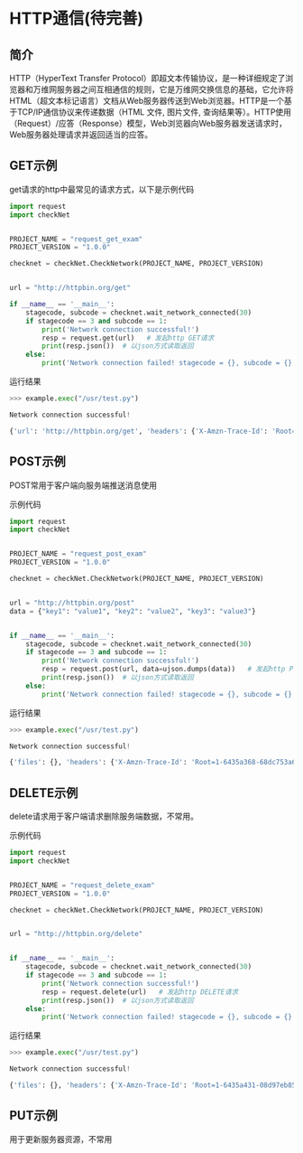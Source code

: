 # HTTP通信(待完善)

## 简介

HTTP（HyperText Transfer Protocol）即超文本传输协议，是一种详细规定了浏览器和万维网服务器之间互相通信的规则，它是万维网交换信息的基础，它允许将HTML（超文本标记语言）文档从Web服务器传送到Web浏览器。HTTP是一个基于TCP/IP通信协议来传递数据（HTML 文件, 图片文件, 查询结果等）。HTTP使用（Request）/应答（Response）模型，Web浏览器向Web服务器发送请求时，Web服务器处理请求并返回适当的应答。

## GET示例

get请求的http中最常见的请求方式，以下是示例代码

```py
import request
import checkNet


PROJECT_NAME = "request_get_exam"
PROJECT_VERSION = "1.0.0"

checknet = checkNet.CheckNetwork(PROJECT_NAME, PROJECT_VERSION)


url = "http://httpbin.org/get"

if __name__ == '__main__':
    stagecode, subcode = checknet.wait_network_connected(30)
    if stagecode == 3 and subcode == 1:
        print('Network connection successful!')
        resp = request.get(url)   # 发起http GET请求
        print(resp.json())  # 以json方式读取返回
    else:
        print('Network connection failed! stagecode = {}, subcode = {}'.format(stagecode, subcode))
```

运行结果

```py
>>> example.exec("/usr/test.py")

Network connection successful!

{'url': 'http://httpbin.org/get', 'headers': {'X-Amzn-Trace-Id': 'Root=1-6435a2ad-2d76fb8e753acad616d99a05', 'Host': 'httpbin.org'}, 'args': {}, 'origin': '39.144.15.119'}
```

## POST示例

POST常用于客户端向服务端推送消息使用

示例代码

```py
import request
import checkNet


PROJECT_NAME = "request_post_exam"
PROJECT_VERSION = "1.0.0"

checknet = checkNet.CheckNetwork(PROJECT_NAME, PROJECT_VERSION)


url = "http://httpbin.org/post"
data = {"key1": "value1", "key2": "value2", "key3": "value3"}


if __name__ == '__main__':
    stagecode, subcode = checknet.wait_network_connected(30)
    if stagecode == 3 and subcode == 1:
        print('Network connection successful!')
        resp = request.post(url, data=ujson.dumps(data))   # 发起http POST请求
        print(resp.json())  # 以json方式读取返回
    else:
        print('Network connection failed! stagecode = {}, subcode = {}'.format(stagecode, subcode))
```

运行结果

```py
>>> example.exec("/usr/test.py")

Network connection successful!

{'files': {}, 'headers': {'X-Amzn-Trace-Id': 'Root=1-6435a368-68dc753a6d709e625c35741f', 'Host': 'httpbin.org', 'Content-Length': '54'}, 'args': {}, 'form': {}, 'origin': '39.144.15.119', 'json': {'key2': 'value2', 'key3': 'value3', 'key1': 'value1'}, 'data': '{"key3": "value3", "key1": "value1", "key2": "value2"}', 'url': 'http://httpbin.org/post'}
```

## DELETE示例

delete请求用于客户端请求删除服务端数据，不常用。

示例代码

```py
import request
import checkNet


PROJECT_NAME = "request_delete_exam"
PROJECT_VERSION = "1.0.0"

checknet = checkNet.CheckNetwork(PROJECT_NAME, PROJECT_VERSION)


url = "http://httpbin.org/delete"


if __name__ == '__main__':
    stagecode, subcode = checknet.wait_network_connected(30)
    if stagecode == 3 and subcode == 1:
        print('Network connection successful!')
        resp = request.delete(url)   # 发起http DELETE请求
        print(resp.json())  # 以json方式读取返回
    else:
        print('Network connection failed! stagecode = {}, subcode = {}'.format(stagecode, subcode))
```

运行结果

```py
>>> example.exec("/usr/test.py")

Network connection successful!

{'files': {}, 'headers': {'X-Amzn-Trace-Id': 'Root=1-6435a431-08d97eb8539a76e068ea8bd9', 'Host': 'httpbin.org'}, 'args': {}, 'form': {}, 'origin': '39.144.15.119', 'json': None, 'data': '', 'url': 'http://httpbin.org/delete'}
```

## PUT示例

用于更新服务器资源，不常用



